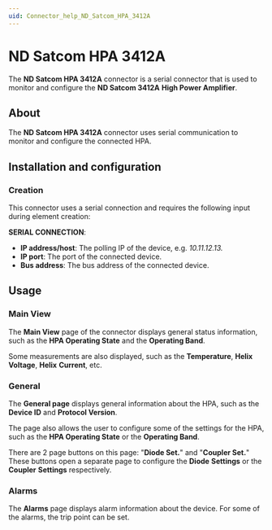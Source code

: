 ```yaml
---
uid: Connector_help_ND_Satcom_HPA_3412A
---
```


# ND Satcom HPA 3412A

The **ND Satcom HPA 3412A** connector is a serial connector that is used to monitor and configure the **ND Satcom 3412A** **High Power Amplifier**.

## About

The **ND Satcom HPA 3412A** connector uses serial communication to monitor and configure the connected HPA.

## Installation and configuration

### Creation

This connector uses a serial connection and requires the following input during element creation:

**SERIAL CONNECTION**:

- **IP address/host**: The polling IP of the device, e.g. *10.11.12.13.*
- **IP port**: The port of the connected device.
- **Bus address**: The bus address of the connected device.

## Usage

### Main View

The **Main View** page of the connector displays general status information, such as the **HPA Operating State** and the **Operating Band**.

Some measurements are also displayed, such as the **Temperature**, **Helix** **Voltage**, **Helix** **Current**, etc.

### General

The **General page** displays general information about the HPA, such as the **Device ID** and **Protocol Version**.

The page also allows the user to configure some of the settings for the HPA, such as the **HPA Operating State** or the **Operating Band**.

There are 2 page buttons on this page: "**Diode Set.**" and "**Coupler Set.**" These buttons open a separate page to configure the **Diode** **Settings** or the **Coupler** **Settings** respectively.

### Alarms

The **Alarms** page displays alarm information about the device. For some of the alarms, the trip point can be set.

